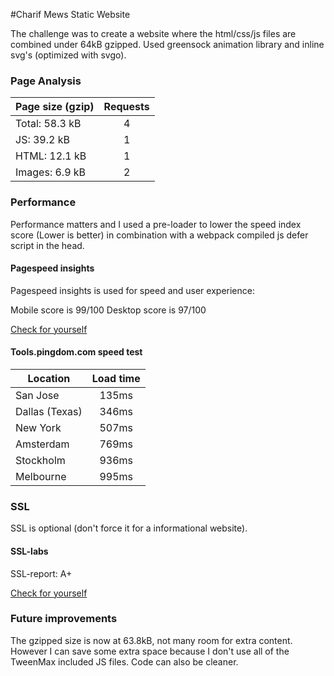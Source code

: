 #Charif Mews Static Website

The challenge was to create a website where the html/css/js files are combined under 64kB gzipped. Used greensock
animation library and inline svg's (optimized with svgo).

### Page Analysis

| Page size (gzip)|   Requests    | 
| --------------- |:-------------:| 
| Total: 58.3 kB  |  4            | 
| JS: 39.2 kB     |  1            |   
| HTML: 12.1 kB   |  1            |    
| Images: 6.9 kB  |  2            |    

### Performance

Performance matters and I used a pre-loader to lower the speed index score (Lower is better)
in combination with a webpack compiled js defer script in the head.

#### Pagespeed insights

Pagespeed insights is used for speed and user experience:

Mobile score is 99/100
Desktop score is 97/100

[Check for yourself](https://developers.google.com/speed/pagespeed/insights/?url=charifmews.com)

#### Tools.pingdom.com speed test

| Location        |   Load time   | 
| --------------- |:-------------:| 
| San Jose        |  135ms        |    
| Dallas (Texas)  |  346ms        | 
| New York        |  507ms        |   
| Amsterdam       |  769ms        |   
| Stockholm       |  936ms        |   
| Melbourne       |  995ms        |   

### SSL

SSL is optional (don't force it for a informational website).

#### SSL-labs

SSL-report: A+

[Check for yourself](https://www.ssllabs.com/ssltest/analyze.html?d=charifmews.com&latest)

### Future improvements

The gzipped size is now at 63.8kB, not many room for extra content. However I can save some extra space because I don't
use all of the TweenMax included JS files. Code can also be cleaner.


